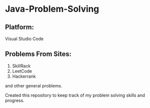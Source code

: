 # Java-Problem-Solving

## Platform:

Visual Studio Code

## Problems From Sites:

1. SkillRack
2. LeetCode
3. Hackerrank

and other general problems.

Created this repository to keep track of my problem solving skills and progress.
